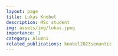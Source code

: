 ```yaml
---
layout: page
title: Lukas Knobel 
description: MSc student
img: assets/img/lukas.jpeg
importance: 1
category: Alumni
related_publications: knobel2023semantic
---
```


